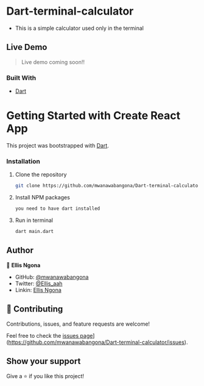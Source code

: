 # Dart-terminal-calculator
- This is a simple calculator used only in the terminal

## Live Demo
> Live demo coming soon!!

### Built With

- [Dart]([https://es.reactjs.org/](https://dart.dev/))


# Getting Started with Create React App

This project was bootstrapped with [Dart](https://dart.dev/).

### Installation

1. Clone the repository
   ```sh
   git clone https://github.com/mwanawabangona/Dart-terminal-calculator
   ```
2. Install NPM packages
   ```sh
   you need to have dart installed
   ```
3. Run in terminal
   ```sh
   dart main.dart
   ```
## Author

👤 **Ellis Ngona**

- GitHub: [@mwanawabangona](https://github.com/mwanawabangona)
- Twitter: [@Ellis_aah](https://twitter.com/Ellis_aah)
- Linkin: [Ellis Ngona](https://www.linkedin.com/in/ellisngona/)
## 🤝 Contributing

Contributions, issues, and feature requests are welcome!

Feel free to check the [issues page]()](https://github.com/mwanawabangona/Dart-terminal-calculator/issues).

## Show your support

Give a ⭐️ if you like this project!
